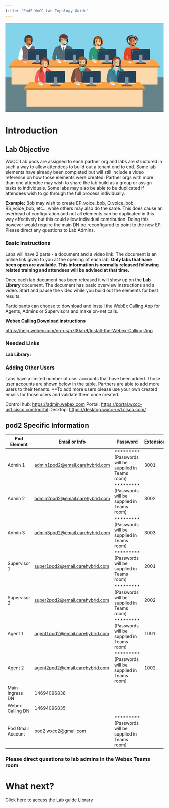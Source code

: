 ```yaml
---
title: "Pod2 WxCC Lab Topology Guide"
---
```

![description](/images/webexcclab.jpg)


# Introduction

## Lab Objective

WxCC Lab pods are assigned to each partner org and labs are structured in such a way to allow attendees to build out a tenant end to end.  Some lab elements have already been completed but will still include a video reference on how those elements were created.  Partner orgs with more than one attendee may wish to share the lab build as a group or assign tasks to individuals.  Some labs may also be able to be duplicated if attendees wish to go through the full process individually.

**Example:**
Bob may wish to create EP_voice_bob, Q_voice_bob, RS_voice_bob, etc... while others may also do the same.  This does cause an overhead of configuration and not all elements can be duplicated in this way effectively but this could allow individual contribution.  Doing this however would require the main DN be reconfigured to point to the new EP. Please direct any questions to Lab Admins.

### Basic Instructions

Labs will have 2 parts - a document and a video link.  The document is an online link given to you at the opening of each lab.  **Only labs that have been open are available.  This information is normally released following related training and attendees will be advised at that time.**

Once each lab document has been released it will show up on the **Lab Library** document.  The document has basic overview instructions and a video.  Start and pause the video while you build out the elements for best results.

Participants can choose to download and install the WebEx Calling App for Agents, Admins or Supervisors and make on-net calls.

**Webex Calling Download instructions**

https://help.webex.com/en-us/n730ah9/Install-the-Webex-Calling-App

### Needed Links 
**Lab Library:**  

### Adding Other Users
Labs have a limited number of user accounts that have been added.  Those user accounts are shown below in the table.  Partners are able to add more users to their tenants.
**To add more users please use your own created emails for those users and validate them once created.
 

Control hub: https://admin.webex.com
Portal: https://portal.wxcc-us1.cisco.com/portal
Desktop: https://desktop.wxcc-us1.cisco.com/

## pod2 Specific Information

| Pod Element        | Email or Info                   | Password  | Extension |
|--------------------|---------------------------------|-----------|-----------|
| Admin 1            | admin1pod2@email.carehybrid.com | ********* (Passwords will be supplied in Teams room) | 3001      |
| Admin 2            | admin2pod2@email.carehybrid.com | ********* (Passwords will be supplied in Teams room) | 3002      |
| Admin 3            | admin3pod2@email.carehybrid.com | ********* (Passwords will be supplied in Teams room) | 3003      |
| Supervisor 1       | super1pod2@email.carehybrid.com | ********* (Passwords will be supplied in Teams room) | 2001      |
| Supervisor 2       | super2pod2@email.carehybrid.com | ********* (Passwords will be supplied in Teams room) | 2002      |
| Agent 1            | agent1pod2@email.carehybrid.com | ********* (Passwords will be supplied in Teams room) | 1001      |
| Agent 2            | agent2pod2@email.carehybrid.com | ********* (Passwords will be supplied in Teams room) | 1002      |
| Main Ingress DN | 14694096838                     |           |           |
| Webex Calling DN | 14694096835                     |           |           |
| Pod Gmail Account  | pod2.wxcc2@gmail.com            | ********* (Passwords will be supplied in Teams room) |           |

### Please direct questions to lab admins in the Webex Teams room

# What next?
Click [here](LabLibrary) to access the Lab guide Library
